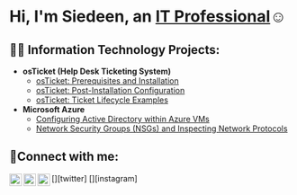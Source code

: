 <h1>Hi, I'm Siedeen, an <a href="https://linkedin.com/in/siedeen-ahmed">IT Professional</a>☺</h1>

<h2>👨‍💻 Information Technology Projects:</h2>

- <b>osTicket (Help Desk Ticketing System)</b>
  - [osTicket: Prerequisites and Installation](https://github.com/siedeenahmed/osticket-prereqs)
  - [osTicket: Post-Installation Configuration](https://github.com/siedeenahmed/post-install-config)
  - [osTicket: Ticket Lifecycle Examples](https://github.com/siedeenahmed/ticket-lifecycle)
- <b>Microsoft Azure</b>
  - [Configuring Active Directory within Azure VMs](https://github.com/siedeenahmed/configure-ad)
  - [Network Security Groups (NSGs) and Inspecting Network Protocols](https://github.com/siedeenahmed/azure-network-protocols)

<h2>🤳Connect with me:</h2>

[<img align="left" alt="Josh | Twitter" width="22px" src="https://cdn.jsdelivr.net/npm/simple-icons@v3/icons/twitter.svg" />][twitter]
[<img align="left" alt="Josh | LinkedIn" width="22px" src="https://cdn.jsdelivr.net/npm/simple-icons@v3/icons/linkedin.svg" />][linkedin]
[<img align="left" alt="Josh | Instagram" width="22px" src="https://cdn.jsdelivr.net/npm/simple-icons@v3/icons/instagram.svg" />][instagram]

[linkedin]: https://linkedin.com/in/siedeen-ahmed
